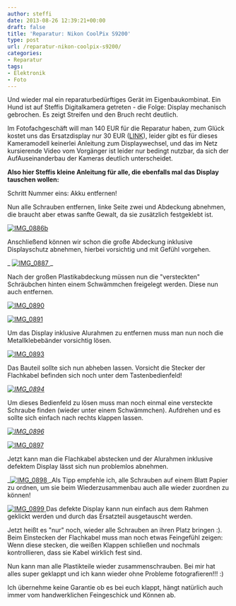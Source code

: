 ```yaml
---
author: steffi
date: 2013-08-26 12:39:21+00:00
draft: false
title: 'Reparatur: Nikon CoolPix S9200'
type: post
url: /reparatur-nikon-coolpix-s9200/
categories:
- Reparatur
tags:
- Elektronik
- Foto
---
```


Und wieder mal ein reparaturbedürftiges Gerät im Eigenbaukombinat. Ein Hund ist auf Steffis Digitalkamera getreten - die Folge: Display mechanisch gebrochen. Es zeigt Streifen und den Bruch recht deutlich.

Im Fotofachgeschäft will man 140 EUR für die Reparatur haben, zum Glück kostet uns das Ersatzdisplay nur 30 EUR ([LINK](https://www.chip-tip.de/de/Nikon-Display-LCD/NIKON-COOLPIX-S9200-L810-DISPLAY-LCD-OHNE-BACKLIGHT)), leider gibt es für dieses Kameramodell keinerlei Anleitung zum Displaywechsel, und das im Netz kursierende Video vom Vorgänger ist leider nur bedingt nutzbar, da sich der AufAuseinanderbau der Kameras deutlich unterscheidet.

**Also hier Steffis kleine Anleitung für alle, die ebenfalls mal das Display tauschen wollen:**

<!-- more -->Schritt Nummer eins: Akku entfernen!

Nun alle Schrauben entfernen, linke Seite zwei und Abdeckung abnehmen, die braucht aber etwas sanfte Gewalt, da sie zusätzlich festgeklebt ist.

[![IMG_0886b](/wp-content/uploads/2013/08/IMG_0886b-1024x682.jpg)
](/wp-content/uploads/2013/08/IMG_0886b.jpg)

Anschließend können wir schon die große Abdeckung inklusive Displayschutz abnehmen, hierbei vorsichtig und mit Gefühl vorgehen.

_ [![IMG_0887](/wp-content/uploads/2013/08/IMG_0887-1024x682.jpg)
](/wp-content/uploads/2013/08/IMG_0887.jpg)_

Nach der großen Plastikabdeckung müssen nun die "versteckten" Schräubchen hinten einem Schwämmchen freigelegt werden. Diese nun auch entfernen.

[![IMG_0890](/wp-content/uploads/2013/08/IMG_0890-1024x683.jpg)
](/wp-content/uploads/2013/08/IMG_0890.jpg)

[![IMG_0891](/wp-content/uploads/2013/08/IMG_0891-1024x682.jpg)
](/wp-content/uploads/2013/08/IMG_0891.jpg)

Um das Display inklusive Alurahmen zu entfernen muss man nun noch die Metallklebebänder vorsichtig lösen.

[![IMG_0893](/wp-content/uploads/2013/08/IMG_0893-1024x682.jpg)
](/wp-content/uploads/2013/08/IMG_0893.jpg)

Das Bauteil sollte sich nun abheben lassen. Vorsicht die Stecker der Flachkabel befinden sich noch unter dem Tastenbedienfeld!

_[![IMG_0894](/wp-content/uploads/2013/08/IMG_0894-1024x682.jpg)
](/wp-content/uploads/2013/08/IMG_0894.jpg)_

Um dieses Bedienfeld zu lösen muss man noch einmal eine versteckte Schraube finden (wieder unter einem Schwämmchen). Aufdrehen und es sollte sich einfach nach rechts klappen lassen.

_[![IMG_0896](/wp-content/uploads/2013/08/IMG_0896-1024x682.jpg)
](/wp-content/uploads/2013/08/IMG_0896.jpg)_

[![IMG_0897](/wp-content/uploads/2013/08/IMG_0897-1024x682.jpg)
](/wp-content/uploads/2013/08/IMG_0897.jpg)

Jetzt kann man die Flachkabel abstecken und der Alurahmen inklusive defektem Display lässt sich nun problemlos abnehmen.

_[![IMG_0898](/wp-content/uploads/2013/08/IMG_0898-1024x682.jpg)
](/wp-content/uploads/2013/08/IMG_0898.jpg)_Als Tipp empfehle ich, alle Schrauben auf einem Blatt Papier zu ordnen, um sie beim Wiederzusammenbau auch alle wieder zuordnen zu können!

[![IMG_0899](/wp-content/uploads/2013/08/IMG_0899-1024x682.jpg)
](/wp-content/uploads/2013/08/IMG_0899.jpg)Das defekte Display kann nun einfach aus dem Rahmen geklickt werden und durch das Ersatzteil ausgetauscht werden.

Jetzt heißt es "nur" noch, wieder alle Schrauben an ihren Platz bringen :). Beim Einstecken der Flachkabel muss man noch etwas Feingefühl zeigen: Wenn diese stecken, die weißen Klappen schließen und nochmals kontrollieren, dass sie Kabel wirklich fest sind.

Nun kann man alle Plastikteile wieder zusammenschrauben. Bei mir hat alles super geklappt und ich kann wieder ohne Probleme fotografieren!!! :)

Ich übernehme keine Garantie ob es bei euch klappt, hängt natürlich auch immer vom handwerklichen Feingeschick und Können ab.

